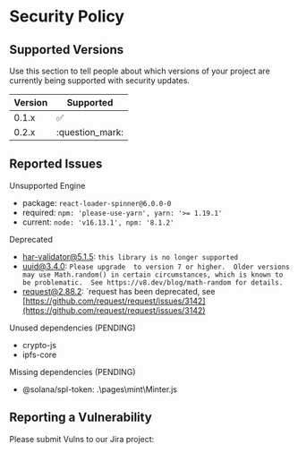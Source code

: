 # Security Policy

## Supported Versions

Use this section to tell people about which versions of your project are
currently being supported with security updates.

| Version | Supported          |
| ------- | ------------------ |
| 0.1.x   | :white_check_mark: |
| 0.2.x   | :question_mark:    |

## Reported Issues

Unsupported Engine

* package: `react-loader-spinner@6.0.0-0`
* required: `npm: 'please-use-yarn', yarn: '>= 1.19.1'`
* current: `node: 'v16.13.1', npm: '8.1.2'`

Deprecated

* har-validator@5.1.5: `this library is no longer supported`
* uuid@3.4.0: `Please upgrade  to version 7 or higher.  Older versions may use Math.random() in certain circumstances, which is known to be problematic.  See https://v8.dev/blog/math-random for details.`
* request@2.88.2: `request has been deprecated, see [https://github.com/request/request/issues/3142](https://github.com/request/request/issues/3142)

Unused dependencies (PENDING)

* crypto-js
* ipfs-core

Missing dependencies (PENDING)

* @solana/spl-token: .\pages\mint\Minter.js

## Reporting a Vulnerability

Please submit Vulns to our Jira project:
